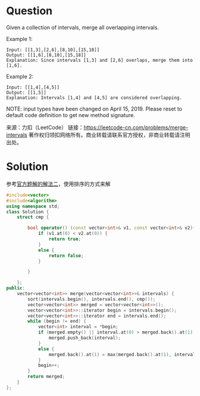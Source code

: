 # Question

Given a collection of intervals, merge all overlapping intervals.

Example 1:

```
Input: [[1,3],[2,6],[8,10],[15,18]]
Output: [[1,6],[8,10],[15,18]]
Explanation: Since intervals [1,3] and [2,6] overlaps, merge them into [1,6].
```


Example 2:

```
Input: [[1,4],[4,5]]
Output: [[1,5]]
Explanation: Intervals [1,4] and [4,5] are considered overlapping.
```

NOTE: input types have been changed on April 15, 2019. Please reset to default code definition to get new method signature.

来源：力扣（LeetCode）
链接：https://leetcode-cn.com/problems/merge-intervals
著作权归领扣网络所有。商业转载请联系官方授权，非商业转载请注明出处。

# Solution

参考[官方题解的解法二](https://leetcode-cn.com/problems/merge-intervals/solution/he-bing-qu-jian-by-leetcode/)，使用排序的方式来解

```c++
#include<vector>
#include<algorithm>
using namespace std;
class Solution {
    struct cmp {

        bool operator() (const vector<int>& v1, const vector<int>& v2){
            if (v1.at(0) < v2.at(0)) {
                return true;
            }
            else {
                return false;
            }

        }

    };
public:
    vector<vector<int>> merge(vector<vector<int>>& intervals) {
        sort(intervals.begin(), intervals.end(), cmp());
        vector<vector<int>> merged = vector<vector<int>>();
        vector<vector<int>>::iterator begin = intervals.begin();
        vector<vector<int>>::iterator end = intervals.end();
        while (begin != end) {
            vector<int> interval = *begin;
            if (merged.empty() || interval.at(0) > merged.back().at(1)) {
                merged.push_back(interval);
            }
            else {
                merged.back().at(1) = max(merged.back().at(1), interval.at(1));
            }
            begin++;
        }
        return merged;
    }
};
```

